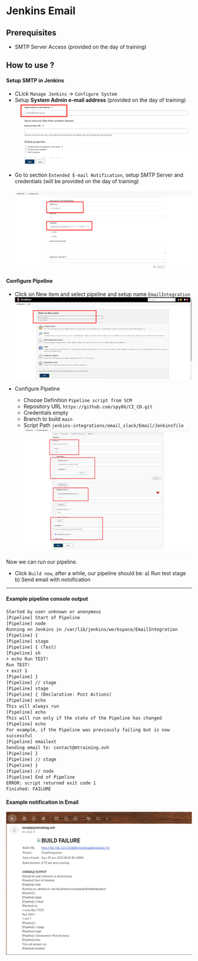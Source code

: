 # Jenkins Email

## Prerequisites
* SMTP Server Access (provided on the day of training)

## How to use ?

#### Setup SMTP in Jenkins
* CLick `Manage Jenkins` -> `Configure System` 
* Setup **System Admin e-mail address** (provided on the day of training)
![alt text](https://github.com/spy86/CI_CD/blob/gh-pages/images/Jenkins25.png?raw=true)
* Go to section `Extended E-mail Notification`, setup SMTP Server and credentials (will be provided on the day of training)
![alt text](https://github.com/spy86/CI_CD/blob/gh-pages/images/Jenkins24.png?raw=true)

#### Configure Pipeline
* Click on New item and select pipeline and setup name `EmailIntegration`
![alt text](https://github.com/spy86/CI_CD/blob/gh-pages/images/Jenkins26.png?raw=true)

* Configure Pipeline
  * Choose Definition `Pipeline script from SCM`
  * Repository URL `https://github.com/spy86/CI_CD.git`
  * Credentials empty
  * Branch to build `main`
  * Script Path `jenkins-integrations/email_slack/Email/Jenkinsfile`
![alt text](https://github.com/spy86/CI_CD/blob/gh-pages/images/Jenkins27.png?raw=true)

Now we can run our pipeline. 

* Click `Build now`, after a while, our pipeline should be:
a) Run test stage
b) Send email with notofication

---
#### Example pipeline console output

```
Started by user unknown or anonymous
[Pipeline] Start of Pipeline
[Pipeline] node
Running on Jenkins in /var/lib/jenkins/workspace/EmailIntegration
[Pipeline] {
[Pipeline] stage
[Pipeline] { (Test)
[Pipeline] sh
+ echo Run TEST!
Run TEST!
+ exit 1
[Pipeline] }
[Pipeline] // stage
[Pipeline] stage
[Pipeline] { (Declarative: Post Actions)
[Pipeline] echo
This will always run
[Pipeline] echo
This will run only if the state of the Pipeline has changed
[Pipeline] echo
For example, if the Pipeline was previously failing but is now successful
[Pipeline] emailext
Sending email to: contact@mtraining.ovh
[Pipeline] }
[Pipeline] // stage
[Pipeline] }
[Pipeline] // node
[Pipeline] End of Pipeline
ERROR: script returned exit code 1
Finished: FAILURE
```

#### Example notification in Email
![alt text](https://github.com/spy86/CI_CD/blob/gh-pages/images/Jenkins29.png?raw=true)

